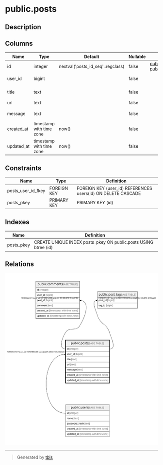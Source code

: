 # public.posts

## Description

## Columns

| Name | Type | Default | Nullable | Children | Parents | Comment |
| ---- | ---- | ------- | -------- | -------- | ------- | ------- |
| id | integer | nextval('posts_id_seq'::regclass) | false | [public.comments](public.comments.md) [public.post_tag](public.post_tag.md) |  | 投稿ID |
| user_id | bigint |  | false |  | [public.users](public.users.md) | ユーザーID |
| title | text |  | false |  |  | 投稿タイトル |
| url | text |  | false |  |  | 投稿URL |
| message | text |  | false |  |  | 投稿メッセージ |
| created_at | timestamp with time zone | now() | false |  |  | 作成日時 |
| updated_at | timestamp with time zone | now() | false |  |  | 更新日時 |

## Constraints

| Name | Type | Definition |
| ---- | ---- | ---------- |
| posts_user_id_fkey | FOREIGN KEY | FOREIGN KEY (user_id) REFERENCES users(id) ON DELETE CASCADE |
| posts_pkey | PRIMARY KEY | PRIMARY KEY (id) |

## Indexes

| Name | Definition |
| ---- | ---------- |
| posts_pkey | CREATE UNIQUE INDEX posts_pkey ON public.posts USING btree (id) |

## Relations

![er](public.posts.svg)

---

> Generated by [tbls](https://github.com/k1LoW/tbls)

